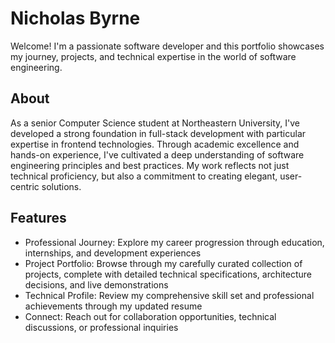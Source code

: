 # Nicholas Byrne

Welcome! I'm a passionate software developer and this portfolio showcases my journey, projects, and technical expertise in the world of software engineering.

## About
As a senior Computer Science student at Northeastern University, I've developed a strong foundation in full-stack development with particular expertise in frontend technologies. Through academic excellence and hands-on experience, I've cultivated a deep understanding of software engineering principles and best practices. My work reflects not just technical proficiency, but also a commitment to creating elegant, user-centric solutions.

## Features
- Professional Journey: Explore my career progression through education, internships, and development experiences
- Project Portfolio: Browse through my carefully curated collection of projects, complete with detailed technical specifications, architecture decisions, and live demonstrations
- Technical Profile: Review my comprehensive skill set and professional achievements through my updated resume
- Connect: Reach out for collaboration opportunities, technical discussions, or professional inquiries
